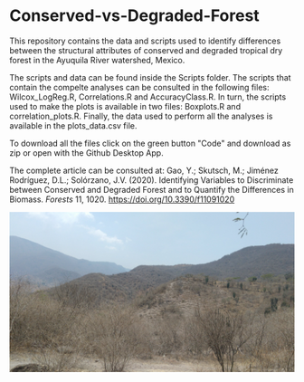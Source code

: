 # Conserved-vs-Degraded-Forest

This repository contains the data and scripts used to identify differences between the structural attributes of conserved and degraded tropical dry forest in the Ayuquila River watershed, Mexico. 

The scripts and data can be found inside the Scripts folder. The scripts that contain the compelte analyses can be consulted in the following files: Wilcox_LogReg.R, Correlations.R and AccuracyClass.R. In turn, the scripts used to make the plots is available in two files: Boxplots.R and correlation_plots.R. Finally, the data used to perform all the analyses is available in the plots_data.csv file.

To download all the files click on the green button "Code" and download as zip or open with the Github Desktop App.

The complete article can be consulted at: 
Gao, Y.; Skutsch, M.; Jiménez Rodríguez, D.L.; Solórzano, J.V. (2020). Identifying Variables to Discriminate between Conserved and Degraded Forest and to Quantify the Differences in Biomass. *Forests* 11, 1020. https://doi.org/10.3390/f11091020

![Ayuquila forest](/Img/Ayuquila.jpg?raw=true "Picture of a part of the Ayuquila River watershed")
